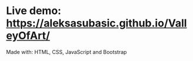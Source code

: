 # Live demo: https://aleksasubasic.github.io/ValleyOfArt/
Made with: HTML, CSS, JavaScript and Bootstrap
